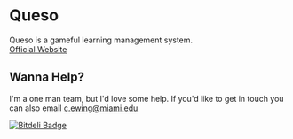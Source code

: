 # Queso

Queso is a gameful learning management system.  
[Official Website](http://class.conque.so)

## Wanna Help?

I'm a one man team, but I'd love some help.  If you'd like to get in touch you can also email c.ewing@miami.edu


[![Bitdeli Badge](https://d2weczhvl823v0.cloudfront.net/claytical/queso-multisite/trend.png)](https://bitdeli.com/free "Bitdeli Badge")


